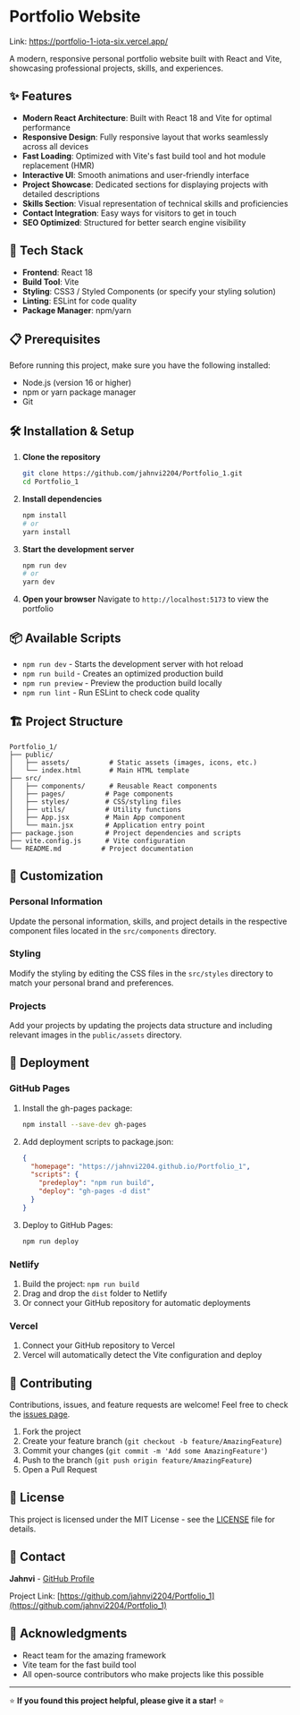 # Portfolio Website
Link: https://portfolio-1-iota-six.vercel.app/



A modern, responsive personal portfolio website built with React and Vite, showcasing professional projects, skills, and experiences.

## ✨ Features

- **Modern React Architecture**: Built with React 18 and Vite for optimal performance
- **Responsive Design**: Fully responsive layout that works seamlessly across all devices
- **Fast Loading**: Optimized with Vite's fast build tool and hot module replacement (HMR)
- **Interactive UI**: Smooth animations and user-friendly interface
- **Project Showcase**: Dedicated sections for displaying projects with detailed descriptions
- **Skills Section**: Visual representation of technical skills and proficiencies
- **Contact Integration**: Easy ways for visitors to get in touch
- **SEO Optimized**: Structured for better search engine visibility

## 🚀 Tech Stack

- **Frontend**: React 18
- **Build Tool**: Vite
- **Styling**: CSS3 / Styled Components (or specify your styling solution)
- **Linting**: ESLint for code quality
- **Package Manager**: npm/yarn

## 📋 Prerequisites

Before running this project, make sure you have the following installed:
- Node.js (version 16 or higher)
- npm or yarn package manager
- Git

## 🛠️ Installation & Setup

1. **Clone the repository**
   ```bash
   git clone https://github.com/jahnvi2204/Portfolio_1.git
   cd Portfolio_1
   ```

2. **Install dependencies**
   ```bash
   npm install
   # or
   yarn install
   ```

3. **Start the development server**
   ```bash
   npm run dev
   # or
   yarn dev
   ```

4. **Open your browser**
   Navigate to `http://localhost:5173` to view the portfolio

## 📦 Available Scripts

- `npm run dev` - Starts the development server with hot reload
- `npm run build` - Creates an optimized production build
- `npm run preview` - Preview the production build locally
- `npm run lint` - Run ESLint to check code quality

## 🏗️ Project Structure

```
Portfolio_1/
├── public/
│   ├── assets/          # Static assets (images, icons, etc.)
│   └── index.html       # Main HTML template
├── src/
│   ├── components/      # Reusable React components
│   ├── pages/          # Page components
│   ├── styles/         # CSS/styling files
│   ├── utils/          # Utility functions
│   ├── App.jsx         # Main App component
│   └── main.jsx        # Application entry point
├── package.json        # Project dependencies and scripts
├── vite.config.js      # Vite configuration
└── README.md          # Project documentation
```

## 🎨 Customization

### Personal Information
Update the personal information, skills, and project details in the respective component files located in the `src/components` directory.

### Styling
Modify the styling by editing the CSS files in the `src/styles` directory to match your personal brand and preferences.

### Projects
Add your projects by updating the projects data structure and including relevant images in the `public/assets` directory.

## 🚀 Deployment

### GitHub Pages
1. Install the gh-pages package:
   ```bash
   npm install --save-dev gh-pages
   ```

2. Add deployment scripts to package.json:
   ```json
   {
     "homepage": "https://jahnvi2204.github.io/Portfolio_1",
     "scripts": {
       "predeploy": "npm run build",
       "deploy": "gh-pages -d dist"
     }
   }
   ```

3. Deploy to GitHub Pages:
   ```bash
   npm run deploy
   ```

### Netlify
1. Build the project: `npm run build`
2. Drag and drop the `dist` folder to Netlify
3. Or connect your GitHub repository for automatic deployments

### Vercel
1. Connect your GitHub repository to Vercel
2. Vercel will automatically detect the Vite configuration and deploy

## 🤝 Contributing

Contributions, issues, and feature requests are welcome! Feel free to check the [issues page](https://github.com/jahnvi2204/Portfolio_1/issues).

1. Fork the project
2. Create your feature branch (`git checkout -b feature/AmazingFeature`)
3. Commit your changes (`git commit -m 'Add some AmazingFeature'`)
4. Push to the branch (`git push origin feature/AmazingFeature`)
5. Open a Pull Request

## 📄 License

This project is licensed under the MIT License - see the [LICENSE](LICENSE) file for details.

## 📧 Contact

**Jahnvi** - [GitHub Profile](https://github.com/jahnvi2204)

Project Link: [https://github.com/jahnvi2204/Portfolio_1](https://github.com/jahnvi2204/Portfolio_1)

## 🙏 Acknowledgments

- React team for the amazing framework
- Vite team for the fast build tool
- All open-source contributors who make projects like this possible

---

⭐ **If you found this project helpful, please give it a star!** ⭐
